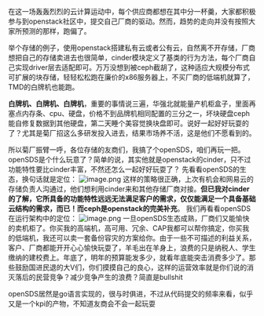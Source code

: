 在这一场轰轰烈烈的云计算运动中，每个供应商都想在其中分一杯羹，大家都积极参与到openstack社区中，提交自己厂商的驱动。然而，趋势的走向并没有按照大家所预测的那样，跑偏了。

举个存储的例子，使用openstack搭建私有云或者公有云，自然离不开存储，厂商想把自己的存储卖进去也很简单，cinder模块定义了基类的行为方法，每个厂商自己实现driver层去适配即可。万万没想到被ceph截胡了，这种适应大规模分布式可扩展的块存储，轻轻松松跑在廉价的x86服务器上，不买厂商的低端机就算了，TMD的白牌机也能跑。

**白牌机、白牌机、白牌机**，重要的事情说三遍，华强北就能量产机柜盒子，里面再塞点内存条、cpu、硬盘，价格不到品牌机相同配置的三分之一，坏块硬盘ceph能自修复数据到其他硬盘，第二天睡个美容觉换块盘即可。说好一起好好玩耍的了？尤其是菊厂招这么多研发投入进去，结果市场养不活，这是他们不愿看到的。

所以菊厂振臂一呼，各位存储的友商们，我搞了个openSDS，咱们再玩一把。openSDS是个什么玩意了？简单的说，其实他就是openstack的cinder，只不过功能特性要比cinder丰富，不然还怎么一起好好玩耍了？
先看看openSDS的生态，换句话就是定位：
![image.png](http://upload-images.jianshu.io/upload_images/5945542-205e2020eed9576e.png?imageMogr2/auto-orient/strip%7CimageView2/2/w/1240)
这样的策略很正确，上次有机会和网易云的存储负责人沟通过，他们想利用cinder来和其他存储厂商对接。**但已我对cinder的了解，它所具备的功能特性远远无法满足客户的需求，仅仅能满足一个具备基础云结构的需求，而已！而ceph是openstack的完美补充**。
我们再看看openSDS在运行架构中的定位：
![image.png](http://upload-images.jianshu.io/upload_images/5945542-3cbcb22a9018c816.png?imageMogr2/auto-orient/strip%7CimageView2/2/w/1240)
一旦openSDS生态成熟，厂商们又能愉快的卖机柜了。你买我的高端机，高可用、冗余、CAP我都可以帮你搞定，你买我的低端机，我还可以卖一套备份容灾的方案给你。由于一些不可描述的利益关系，客户、厂商都能开开心心愉快玩耍了，羊毛出在羊身上，浪费的只是纳税人、学生缴纳的建校费上。年底了，明年的预算能发多少，就看年底能突击消费多少了。那些鼓励国进民退的大V们，你们摸摸自己的良心，这样的运营效率就是你们说的消灭落后的民营竞争？减少竞争产生的浪费？简直是bullshit

openSDS居然是go语言实现的，很与时俱进，不过从代码提交的频率来看，似乎又是一个kpi的产物，不知道友商会不会一起玩耍
